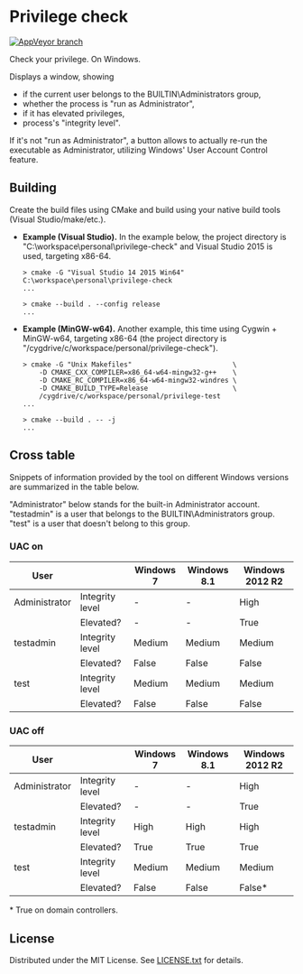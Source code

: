 Privilege check
===============

[![AppVeyor branch](https://img.shields.io/appveyor/ci/egor-tensin/privilege-check/master?label=AppVeyor)](https://ci.appveyor.com/project/egor-tensin/privilege-check/branch/master)

Check your privilege. On Windows.

Displays a window, showing

* if the current user belongs to the BUILTIN\Administrators group,
* whether the process is "run as Administrator",
* if it has elevated privileges,
* process's "integrity level".

If it's not "run as Administrator", a button allows to actually re-run the
executable as Administrator, utilizing Windows' User Account Control feature.

Building
--------

Create the build files using CMake and build using your native build tools
(Visual Studio/make/etc.).

* **Example (Visual Studio).**
In the example below, the project directory is
"C:\workspace\personal\privilege-check" and Visual Studio 2015 is used,
targeting x86-64.

      > cmake -G "Visual Studio 14 2015 Win64" C:\workspace\personal\privilege-check
      ...

      > cmake --build . --config release
      ...

* **Example (MinGW-w64).**
Another example, this time using Cygwin + MinGW-w64, targeting x86-64
(the project directory is "/cygdrive/c/workspace/personal/privilege-check").

      > cmake -G "Unix Makefiles"                         \
          -D CMAKE_CXX_COMPILER=x86_64-w64-mingw32-g++    \
          -D CMAKE_RC_COMPILER=x86_64-w64-mingw32-windres \
          -D CMAKE_BUILD_TYPE=Release                     \
          /cygdrive/c/workspace/personal/privilege-test
      ...

      > cmake --build . -- -j
      ...

Cross table
-----------

Snippets of information provided by the tool on different Windows versions
are summarized in the table below.

"Administrator" below stands for the built-in Administrator account.
"testadmin" is a user that belongs to the BUILTIN\Administrators group.
"test" is a user that doesn't belong to this group.

### UAC on

| User          |                 | Windows 7 | Windows 8.1 | Windows 2012 R2
| ------------- | --------------- | --------- | ----------- | ---------------
| Administrator | Integrity level | -         | -           | High
|               | Elevated?       | -         | -           | True
| testadmin     | Integrity level | Medium    | Medium      | Medium
|               | Elevated?       | False     | False       | False
| test          | Integrity level | Medium    | Medium      | Medium
|               | Elevated?       | False     | False       | False

### UAC off

| User          |                 | Windows 7 | Windows 8.1 | Windows 2012 R2
| ------------- | --------------- | --------- | ----------- | ---------------
| Administrator | Integrity level | -         | -           | High
|               | Elevated?       | -         | -           | True
| testadmin     | Integrity level | High      | High        | High
|               | Elevated?       | True      | True        | True
| test          | Integrity level | Medium    | Medium      | Medium
|               | Elevated?       | False     | False       | False*

\* True on domain controllers.

License
-------

Distributed under the MIT License.
See [LICENSE.txt] for details.

[LICENSE.txt]: LICENSE.txt
